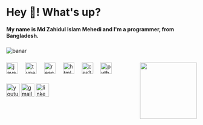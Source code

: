 <h1>Hey 👋! What's up? </h1>
<h4 align="left">My name is Md Zahidul Islam Mehedi and I'm a programmer, from Bangladesh.</h4>

###

<img src="https://media.licdn.com/dms/image/v2/D4E16AQFKkK4-kd5DAQ/profile-displaybackgroundimage-shrink_350_1400/profile-displaybackgroundimage-shrink_350_1400/0/1735570355527?e=1742428800&v=beta&t=24or9jR8581AXZC70AcoTTZ0G0Xkj95iKFAJxu7g098" alt="banar" />


###

<img align="right" height="150" src="https://scontent.fdac41-1.fna.fbcdn.net/v/t39.30808-1/458577909_530816982647699_1074979244627174999_n.jpg?stp=dst-jpg_s200x200_tt6&_nc_cat=100&ccb=1-7&_nc_sid=e99d92&_nc_ohc=13ZG4VuY0f0Q7kNvgHGW284&_nc_zt=24&_nc_ht=scontent.fdac41-1.fna&_nc_gid=AcMDbdlxeWAKqOdLM_5zx9R&oh=00_AYC4cK7Ihmsaf8l7YuIjzn45M8wbAGadkwv3n3lcgEub_g&oe=678C3897"  />

###

<div align="left">
  <img src="https://cdn.jsdelivr.net/gh/devicons/devicon/icons/javascript/javascript-original.svg" height="30" alt="javascript logo"  />
  <img width="12" />
  <img src="https://cdn.jsdelivr.net/gh/devicons/devicon/icons/typescript/typescript-original.svg" height="30" alt="typescript logo"  />
  <img width="12" />
  <img src="https://cdn.jsdelivr.net/gh/devicons/devicon/icons/react/react-original.svg" height="30" alt="react logo"  />
  <img width="12" />
  <img src="https://cdn.jsdelivr.net/gh/devicons/devicon/icons/html5/html5-original.svg" height="30" alt="html5 logo"  />
  <img width="12" />
  <img src="https://cdn.jsdelivr.net/gh/devicons/devicon/icons/css3/css3-original.svg" height="30" alt="css3 logo"  />
  <img width="12" />
  <img src="https://cdn.jsdelivr.net/gh/devicons/devicon/icons/python/python-original.svg" height="30" alt="python logo"  />
  <img width="12" />
</div>

###

<div align="left">
  <img src="https://img.shields.io/static/v1?message=Youtube&logo=youtube&label=&color=FF0000&logoColor=white&labelColor=&style=for-the-badge" height="35" alt="youtube logo"  />
  <img src="https://img.shields.io/static/v1?message=Gmail&logo=gmail&label=&color=D14836&logoColor=white&labelColor=&style=for-the-badge" height="35" alt="gmail logo"  />
  <img src="https://img.shields.io/static/v1?message=LinkedIn&logo=linkedin&label=&color=0077B5&logoColor=white&labelColor=&style=for-the-badge" height="35" alt="linkedin logo"  />
</div>

###
